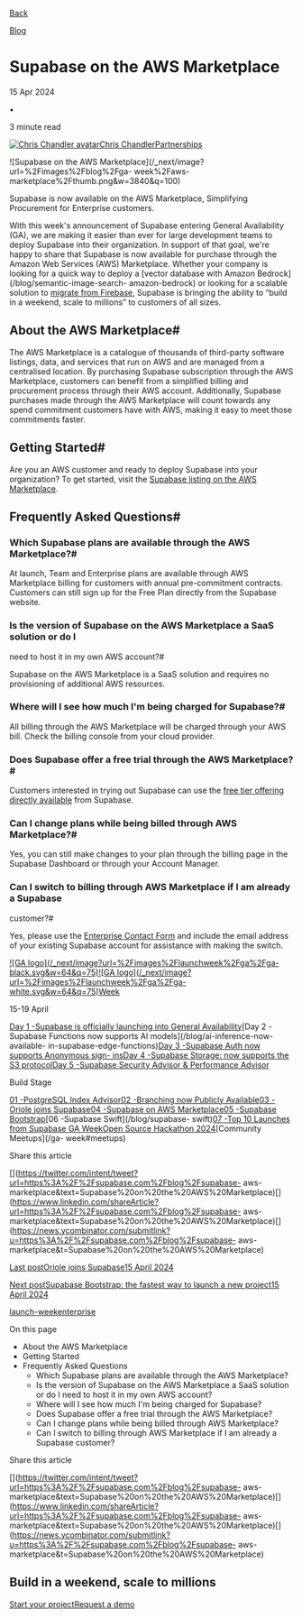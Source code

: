 [Back](/blog)

[Blog](/blog)

# Supabase on the AWS Marketplace

15 Apr 2024

•

3 minute read

[![Chris Chandler
avatar](/_next/image?url=https%3A%2F%2Fgithub.com%2Fchrischandler.png&w=96&q=75)Chris
ChandlerPartnerships](https://github.com/chrischandler)

![Supabase on the AWS Marketplace](/_next/image?url=%2Fimages%2Fblog%2Fga-
week%2Faws-marketplace%2Fthumb.png&w=3840&q=100)

Supabase is now available on the AWS Marketplace, Simplifying Procurement for
Enterprise customers.

With this week's announcement of Supabase entering General Availability (GA),
we are making it easier than ever for large development teams to deploy
Supabase into their organization. In support of that goal, we're happy to
share that Supabase is now available for purchase through the Amazon Web
Services (AWS) Marketplace. Whether your company is looking for a quick way to
deploy a [vector database with Amazon Bedrock](/blog/semantic-image-search-
amazon-bedrock) or looking for a scalable solution to [migrate from
Firebase](/customers/mobbin), Supabase is bringing the ability to “build in a
weekend, scale to millions” to customers of all sizes.

## About the AWS Marketplace#

The AWS Marketplace is a catalogue of thousands of third-party software
listings, data, and services that run on AWS and are managed from a
centralised location. By purchasing Supabase subscription through the AWS
Marketplace, customers can benefit from a simplified billing and procurement
process through their AWS account. Additionally, Supabase purchases made
through the AWS Marketplace will count towards any spend commitment customers
have with AWS, making it easy to meet those commitments faster.

## Getting Started#

Are you an AWS customer and ready to deploy Supabase into your organization?
To get started, visit the [Supabase listing on the AWS
Marketplace](https://aws.amazon.com/marketplace/pp/prodview-wet7aplxdxoh4).

## Frequently Asked Questions#

### Which Supabase plans are available through the AWS Marketplace?#

At launch, Team and Enterprise plans are available through AWS Marketplace
billing for customers with annual pre-commitment contracts. Customers can
still sign up for the Free Plan directly from the Supabase website.

### Is the version of Supabase on the AWS Marketplace a SaaS solution or do I
need to host it in my own AWS account?#

Supabase on the AWS Marketplace is a SaaS solution and requires no
provisioning of additional AWS resources.

### Where will I see how much I'm being charged for Supabase?#

All billing through the AWS Marketplace will be charged through your AWS bill.
Check the billing console from your cloud provider.

### Does Supabase offer a free trial through the AWS Marketplace?#

Customers interested in trying out Supabase can use the [free tier offering
directly available](/pricing) from Supabase.

### Can I change plans while being billed through AWS Marketplace?#

Yes, you can still make changes to your plan through the billing page in the
Supabase Dashboard or through your Account Manager.

### Can I switch to billing through AWS Marketplace if I am already a Supabase
customer?#

Yes, please use the [Enterprise Contact
Form](https://forms.supabase.com/enterprise) and include the email address of
your existing Supabase account for assistance with making the switch.

[![GA logo](/_next/image?url=%2Fimages%2Flaunchweek%2Fga%2Fga-
black.svg&w=64&q=75)![GA
logo](/_next/image?url=%2Fimages%2Flaunchweek%2Fga%2Fga-
white.svg&w=64&q=75)Week](/ga-week)

15-19 April

[Day 1 -Supabase is officially launching into General Availability](/ga)[Day 2
-Supabase Functions now supports AI models](/blog/ai-inference-now-available-
in-supabase-edge-functions)[Day 3 -Supabase Auth now supports Anonymous sign-
ins](/blog/anonymous-sign-ins)[Day 4 -Supabase Storage: now supports the S3
protocol](/blog/s3-compatible-storage)[Day 5 -Supabase Security Advisor &
Performance Advisor](/blog/security-performance-advisor)

Build Stage

[01 -PostgreSQL Index Advisor](https://github.com/supabase/index_advisor)[02
-Branching now Publicly Available](/blog/branching-publicly-available)[03
-Oriole joins Supabase](/blog/supabase-acquires-oriole)[04 -Supabase on AWS
Marketplace](/blog/supabase-aws-marketplace)[05 -Supabase
Bootstrap](/blog/supabase-bootstrap)[06 -Supabase Swift](/blog/supabase-
swift)[07 -Top 10 Launches from Supabase GA Week](/blog/ga-week-summary)[Open
Source Hackathon 2024](/blog/supabase-oss-hackathon)[Community Meetups](/ga-
week#meetups)

Share this article

[](https://twitter.com/intent/tweet?url=https%3A%2F%2Fsupabase.com%2Fblog%2Fsupabase-
aws-
marketplace&text=Supabase%20on%20the%20AWS%20Marketplace)[](https://www.linkedin.com/shareArticle?url=https%3A%2F%2Fsupabase.com%2Fblog%2Fsupabase-
aws-
marketplace&text=Supabase%20on%20the%20AWS%20Marketplace)[](https://news.ycombinator.com/submitlink?u=https%3A%2F%2Fsupabase.com%2Fblog%2Fsupabase-
aws-marketplace&t=Supabase%20on%20the%20AWS%20Marketplace)

[Last postOriole joins Supabase15 April 2024](/blog/supabase-acquires-oriole)

[Next postSupabase Bootstrap: the fastest way to launch a new project15 April
2024](/blog/supabase-bootstrap)

[launch-week](/blog/tags/launch-week)[enterprise](/blog/tags/enterprise)

On this page

  * About the AWS Marketplace
  * Getting Started
  * Frequently Asked Questions
    * Which Supabase plans are available through the AWS Marketplace?
    * Is the version of Supabase on the AWS Marketplace a SaaS solution or do I need to host it in my own AWS account?
    * Where will I see how much I'm being charged for Supabase?
    * Does Supabase offer a free trial through the AWS Marketplace?
    * Can I change plans while being billed through AWS Marketplace?
    * Can I switch to billing through AWS Marketplace if I am already a Supabase customer?

Share this article

[](https://twitter.com/intent/tweet?url=https%3A%2F%2Fsupabase.com%2Fblog%2Fsupabase-
aws-
marketplace&text=Supabase%20on%20the%20AWS%20Marketplace)[](https://www.linkedin.com/shareArticle?url=https%3A%2F%2Fsupabase.com%2Fblog%2Fsupabase-
aws-
marketplace&text=Supabase%20on%20the%20AWS%20Marketplace)[](https://news.ycombinator.com/submitlink?u=https%3A%2F%2Fsupabase.com%2Fblog%2Fsupabase-
aws-marketplace&t=Supabase%20on%20the%20AWS%20Marketplace)

## Build in a weekend, scale to millions

[Start your project](https://supabase.com/dashboard)[Request a
demo](/contact/sales)

